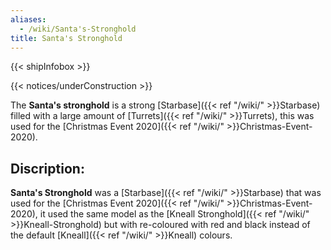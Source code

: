 ```yaml
---
aliases:
  - /wiki/Santa's-Stronghold
title: Santa's Stronghold
---
```


{{< shipInfobox >}}

{{< notices/underConstruction >}}

The **Santa's stronghold** is a strong [Starbase]({{< ref "/wiki/" >}}Starbase) filled with a large amount of [Turrets]({{< ref "/wiki/" >}}Turrets), this was used for the [Christmas Event 2020]({{< ref "/wiki/" >}}Christmas-Event-2020).

## Discription:

**Santa's Stronghold** was a [Starbase]({{< ref "/wiki/" >}}Starbase) that was used for the [Christmas Event 2020]({{< ref "/wiki/" >}}Christmas-Event-2020), it used the same model as the [Kneall Stronghold]({{< ref "/wiki/" >}}Kneall-Stronghold) but with re-coloured with red and black instead of the default [Kneall]({{< ref "/wiki/" >}}Kneall) colours.
